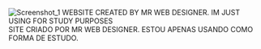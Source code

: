 ![Screenshot_1](https://user-images.githubusercontent.com/80005824/144327120-7394d76f-4240-4d6c-a0ee-6d7fa61938a5.png)
WEBSITE CREATED BY MR WEB DESIGNER. IM JUST USING FOR STUDY PURPOSES <br/>
SITE CRIADO POR MR WEB DESIGNER. ESTOU APENAS USANDO COMO FORMA DE ESTUDO.
